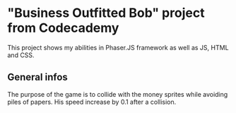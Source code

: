# "Business Outfitted Bob" project from Codecademy

This project shows my abilities in Phaser.JS framework as well as JS, HTML and CSS.

## General infos

The purpose of the game is to collide with the money sprites while avoiding piles of papers.
His speed increase by 0.1 after a collision.
